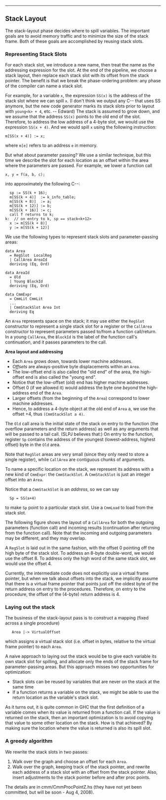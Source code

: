 ---

## Stack Layout


The stack-layout phase decides where to spill variables. The important goals are to avoid memory traffic and to minimize the size of the stack frame. Both of these goals are accomplished by reusing stack slots.

### Representing Stack Slots


For each stack slot, we introduce a new name, then treat the name as the addressing expression for the slot. At the end of the pipeline, we choose a stack layout, then replace each stack slot with its offset from the stack pointer. The benefit is that we break the phase-ordering problem: any phase of the compiler can name a stack slot.


For example, for a variable `x`, the expression `SS(x)` is the address of the stack slot where we can spill `x`. (I don't think we output any C-- that uses SS anymore, but the new code generator marks its stack slots prior to layout with `young<k> + 4`, etc. -- Edward) The stack is assumed to grow down, and we assume that the address `SS(x)` points to the old end of the slot. Therefore, to address the low address of a 4-byte slot, we would use the expression `SS(x + 4)`. And we would spill `x` using the following instruction:

```wiki
m[SS(x + 4)] := x;
```


where `m[e]` refers to an address `e` in memory.


But what about parameter passing? We use a similar technique, but this time we describe the slot for each location as an offset within the area where the parameters are passed. For example, we lower a function call

```wiki
x, y = f(a, b, c);
```


into approximately the following C--:

```wiki
  sp := SS(k + 16);
  m[SS(k + 4)]  := k_info_table;
  m[SS(k + 8)]  := a;
  m[SS(k + 12)] := b;
  m[SS(k + 16)] := c;
  call f returns to k;
k:  // on entry to k, sp == stack<k+12>
  x := m[SS(k + 8)]
  y := m[SS(k + 12)]
```


We use the following types to represent stack slots and parameter-passing areas:

```wiki
data Area
  = RegSlot  LocalReg
  | CallArea AreaId
  deriving (Eq, Ord)

data AreaId
  = Old
  | Young BlockId
  deriving (Eq, Ord)

data CmmExpr
  = CmmLit CmmLit
  ...
  | CmmStackSlot Area Int
  deriving Eq
```


An `Area` represents space on the stack; it may use either the `RegSlot` constructor to represent a single stack slot for a register or the `CallArea` constructor to represent parameters passed to/from a function call/return. In a young `CallArea`, the `BlockId` is the label of the function call's continuation, and it passes parameters to the call. 

**Area layout and addressing**

- Each `Area` grows down, towards lower machine addresses. 
- *Offsets* are always-positive byte displacements within an `Area`.
- The low-offset end is also called the "old end" of the area, the high-offset end is also called the "young end".
- Notice that the low-offset (old) end has higher machine addresses.
- Offset 0 (if we allowed it) would address the byte one *beyond* the high-address end of the `Area`. 
- Larger offsets (from the beginning of the `Area`) correspond to lower machine addresses.
- Hence, to address a 4-byte object at the old end of `Area` a, we use the offset +4, thus `(CmmStackSlot a 4)`.


The `Old` call area is the initial state of the stack on entry to the function (the overflow parameters and the return address) as well as any arguments that will be passed to a tail call.  (SLPJ believes that:) On entry to the function, register `Sp` contains the address of the youngest (lowest-address, highest offset) byte in the `Old` area. 


Note that `RegSlot` areas are very small (since they only need to store a single register), while `CallArea` are contiguous chunks of arguments.


To name a specific location on the stack, we represent its address with a new kind of `CmmExpr`: the `CmmStackSlot`.
A `CmmStackSlot` is just an integer offset into an `Area`. 


Notice that a `CmmStackSlot` is an *address*, so we can say

```wiki
  Sp = SS(a+4)
```


to make `Sp` point to a particular stack slot.   Use a `CmmLoad` to load from the stack slot.


The following figure shows the layout of a `CallArea` for both the outgoing parameters (function call) and incoming results (continuation after returning from the function call). Note that the incoming and outgoing parameters may be different, and they may overlap.

[](/trac/ghc/attachment/wiki/Commentary/Compiler/StackAreas/CallArea.png)


A `RegSlot` is laid out in the same fashion, with the offset 0 pointing off the high byte of the stack slot. To address an 8-byte double-word, we would use the offset 8. To address only the high word of the same stack slot, we would use the offset 4.


Currently, the intermediate code does not explicitly use a virtual frame pointer, but when we talk about offsets into the stack, we implicitly assume that there is a virtual frame pointer that points just off the oldest byte of the return address on entry to the procedures. Therefore, on entry to the procedure, the offset of the (4-byte) return address is 4.

### Laying out the stack


The business of the stack-layout pass is to construct a mapping (fixed across a single procedure)

```wiki
   Area |-> VirtualOffset
```


which assigns a virtual stack slot (i.e. offset in bytes, relative to the virtual frame pointer) to each `Area`.


A naive approach to laying out the stack would be to give each variable its own stack slot for spilling, and allocate only the ends of the stack frame for parameter-passing areas. But this approach misses two opportunities for optimization:

- Stack slots can be reused by variables that are never on the stack at the same time
- If a function returns a variable on the stack, we might be able to use the return location as the variable's stack slot.


As it turns out, it is quite common in GHC that the first definition of a variable comes when its value is returned from a function call. If the value is returned on the stack, then an important optimization is to avoid copying that value to some other location on the stack. How is that achieved? By making sure the location where the value is returned is also its spill slot.

### A greedy algorithm


We rewrite the stack slots in two passes:

1. Walk over the graph and choose an offset for each `Area`.
1. Walk over the graph, keeping track of the stack pointer, and rewrite each address of a stack slot with an offset from the stack pointer. Also, insert adjustments to the stack pointer before and after proc points.


The details are in cmm/CmmProcPointZ.hs (they have not yet been committed, but will be soon - Aug 4, 2008).
